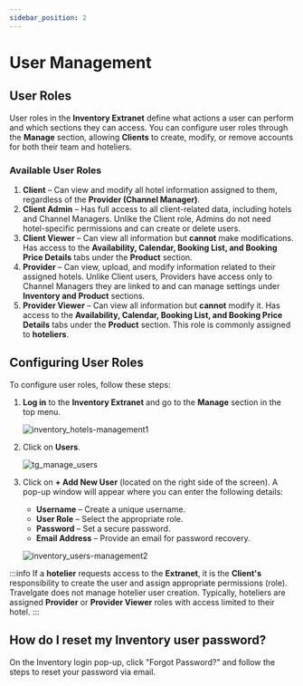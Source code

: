 ```yaml
---
sidebar_position: 2
---
```


# User Management

## User Roles

User roles in the **Inventory Extranet** define what actions a user can perform and which sections they can access. You can configure user roles through the **Manage** section, allowing **Clients** to create, modify, or remove accounts for both their team and hoteliers.

### Available User Roles

1. **Client** – Can view and modify all hotel information assigned to them, regardless of the **Provider (Channel Manager)**.
2. **Client Admin** – Has full access to all client-related data, including hotels and Channel Managers. Unlike the Client role, Admins do not need hotel-specific permissions and can create or delete users.
3. **Client Viewer** – Can view all information but **cannot** make modifications. Has access to the **Availability, Calendar, Booking List, and Booking Price Details** tabs under the **Product** section.
4. **Provider** – Can view, upload, and modify information related to their assigned hotels. Unlike Client users, Providers have access only to Channel Managers they are linked to and can manage settings under **Inventory and Product** sections.
5. **Provider Viewer** – Can view all information but **cannot** modify it. Has access to the **Availability, Calendar, Booking List, and Booking Price Details** tabs under the **Product** section. This role is commonly assigned to **hoteliers**.

## Configuring User Roles

To configure user roles, follow these steps:

1. **Log in** to the **Inventory Extranet** and go to the **Manage** section in the top menu.
   
   ![inventory_hotels-management1](https://storage.travelgate.com/docs/inventory_hotels-management1.png)

2. Click on **Users**.
   
   ![tg_manage_users](https://storage.travelgate.com/kbase/tg_manage_users.jpg)

3. Click on **+ Add New User** (located on the right side of the screen). A pop-up window will appear where you can enter the following details:
   - **Username** – Create a unique username.
   - **User Role** – Select the appropriate role.
   - **Password** – Set a secure password.
   - **Email Address** – Provide an email for password recovery.
   
   ![inventory_users-management2](https://storage.travelgate.com/docs/inventory_users-management2.png)

:::info
If a **hotelier** requests access to the **Extranet**, it is the **Client's** responsibility to create the user and assign appropriate permissions (role). Travelgate does not manage hotelier user creation. Typically, hoteliers are assigned **Provider** or **Provider Viewer** roles with access limited to their hotel.
:::

## How do I reset my Inventory user password?

On the Inventory login pop-up, click "Forgot Password?" and follow the steps to reset your password via email.